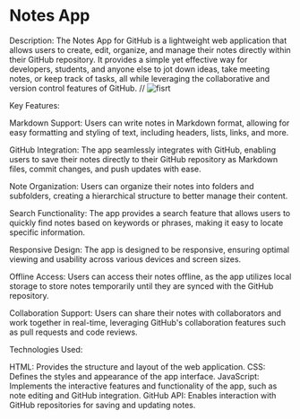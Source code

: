 # Notes App 
Description:
The Notes App for GitHub is a lightweight web application that allows users to create, edit, organize, and manage their notes directly within their GitHub repository. It provides a simple yet effective way for developers, students, and anyone else to jot down ideas, take meeting notes, or keep track of tasks, all while leveraging the collaborative and version control features of GitHub.
//
![fisrt](https://github.com/KunalMali-The-Clever-Programmer/Notes-App/assets/107911019/39b28645-299d-4cc8-a993-db04783718a5)

Key Features:

Markdown Support: Users can write notes in Markdown format, allowing for easy formatting and styling of text, including headers, lists, links, and more.

GitHub Integration: The app seamlessly integrates with GitHub, enabling users to save their notes directly to their GitHub repository as Markdown files, commit changes, and push updates with ease.

Note Organization: Users can organize their notes into folders and subfolders, creating a hierarchical structure to better manage their content.

Search Functionality: The app provides a search feature that allows users to quickly find notes based on keywords or phrases, making it easy to locate specific information.

Responsive Design: The app is designed to be responsive, ensuring optimal viewing and usability across various devices and screen sizes.

Offline Access: Users can access their notes offline, as the app utilizes local storage to store notes temporarily until they are synced with the GitHub repository.

Collaboration Support: Users can share their notes with collaborators and work together in real-time, leveraging GitHub's collaboration features such as pull requests and code reviews.

Technologies Used:

HTML: Provides the structure and layout of the web application.
CSS: Defines the styles and appearance of the app interface.
JavaScript: Implements the interactive features and functionality of the app, such as note editing and GitHub integration.
GitHub API: Enables interaction with GitHub repositories for saving and updating notes.
